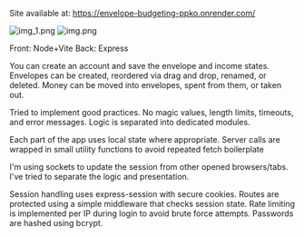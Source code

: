 Site available at: https://envelope-budgeting-ppko.onrender.com/

![img_1.png](https://i.imgur.com/w98JbvA.png)
![img.png](https://i.imgur.com/gyDtHzc.png)

Front: Node+Vite
Back: Express

You can create an account and save the envelope and income states. Envelopes can be created, reordered via drag and drop, renamed, or deleted. Money can be moved into envelopes, spent from them, or taken out.

Tried to implement good practices. No magic values, length limits, timeouts, and error messages. Logic is separated into dedicated modules.

Each part of the app uses local state where appropriate. Server calls are wrapped in small utility functions to avoid repeated fetch boilerplate

I'm using sockets to update the session from other opened browsers/tabs. I've tried to separate the logic and presentation.

Session handling uses express-session with secure cookies. Routes are protected using a simple middleware that checks session state. Rate limiting is implemented per IP during login to avoid brute force attempts. Passwords are hashed using bcrypt.